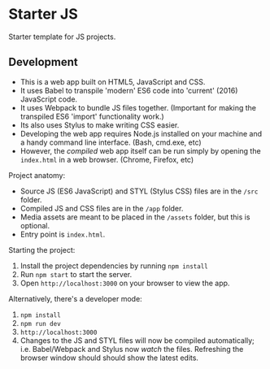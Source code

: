 # Starter JS

Starter template for JS projects.

## Development

* This is a web app built on HTML5, JavaScript and CSS.
* It uses Babel to transpile 'modern' ES6 code into 'current' (2016) JavaScript code.
* It uses Webpack to bundle JS files together. (Important for making the transpiled ES6 'import' functionality work.)
* Its also uses Stylus to make writing CSS easier.
* Developing the web app requires Node.js installed on your machine and a handy command line interface. (Bash, cmd.exe, etc)
* However, the _compiled_ web app itself can be run simply by opening the `index.html` in a web browser. (Chrome, Firefox, etc)

Project anatomy:

* Source JS (ES6 JavaScript) and STYL (Stylus CSS) files are in the `/src` folder.
* Compiled JS and CSS files are in the `/app` folder.
* Media assets are meant to be placed in the `/assets` folder, but this is optional.
* Entry point is `index.html`.

Starting the project:

1. Install the project dependencies by running `npm install`
2. Run `npm start` to start the server.
3. Open `http://localhost:3000` on your browser to view the app.

Alternatively, there's a developer mode:

1. `npm install`
2. `npm run dev`
3. `http://localhost:3000`
4. Changes to the JS and STYL files will now be compiled automatically; i.e. Babel/Webpack and Stylus now _watch_ the files. Refreshing the browser window should should show the latest edits.
